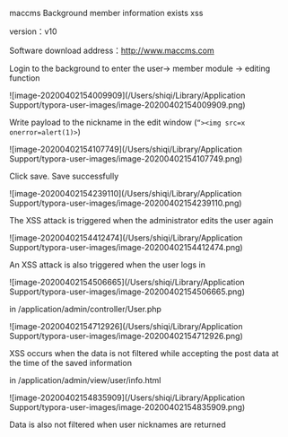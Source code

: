 maccms Background member information exists xss

version：v10 

Software download address：http://www.maccms.com

Login to the background to enter the user-> member module -> editing function

![image-20200402154009909](/Users/shiqi/Library/Application Support/typora-user-images/image-20200402154009909.png)

Write payload to the nickname in the edit window (```“><img src=x onerror=alert(1)>```)

![image-20200402154107749](/Users/shiqi/Library/Application Support/typora-user-images/image-20200402154107749.png)

Click save. Save successfully

![image-20200402154239110](/Users/shiqi/Library/Application Support/typora-user-images/image-20200402154239110.png)

The XSS attack is triggered when the administrator edits the user again

![image-20200402154412474](/Users/shiqi/Library/Application Support/typora-user-images/image-20200402154412474.png)

An XSS attack is also triggered when the user logs in

![image-20200402154506665](/Users/shiqi/Library/Application Support/typora-user-images/image-20200402154506665.png)

in /application/admin/controller/User.php

![image-20200402154712926](/Users/shiqi/Library/Application Support/typora-user-images/image-20200402154712926.png)

XSS occurs when the data is not filtered while accepting the post data at the time of the saved information

in /application/admin/view/user/info.html

![image-20200402154835909](/Users/shiqi/Library/Application Support/typora-user-images/image-20200402154835909.png)

Data is also not filtered when user nicknames are returned



